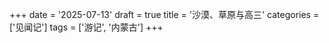 +++
date = '2025-07-13'
draft = true
title = '沙漠、草原与高三'
categories = ['见闻记']
tags = ['游记', '内蒙古']
+++

